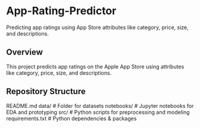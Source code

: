 # App-Rating-Predictor
Predicting app ratings using App Store attributes like category, price, size, and descriptions.

## Overview
This project predicts app ratings on the Apple App Store using attributes like category, price, size, and descriptions.

## Repository Structure
README.md
data/ # Folder for datasets
notebooks/ # Jupyter notebooks for EDA and prototyping
src/ # Python scripts for preprocessing and modeling
requirements.txt # Python dependencies & packages
